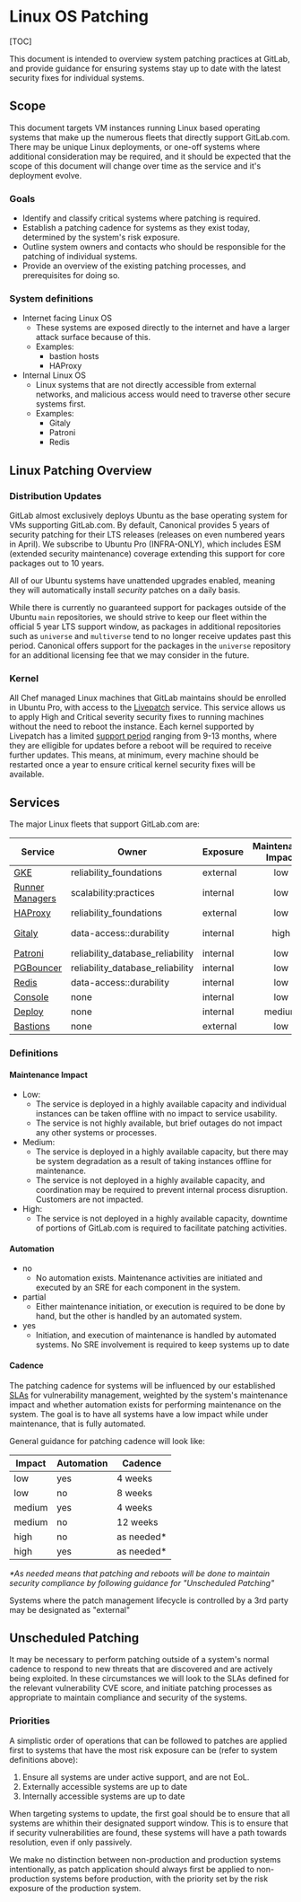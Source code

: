 # Linux OS Patching

[TOC]

This document is intended to overview system patching practices at GitLab, and provide guidance for ensuring systems stay up to date with the latest security fixes for individual systems.

## Scope

This document targets VM instances running Linux based operating systems that make up the numerous fleets that directly support GitLab.com. There may be unique Linux deployments, or one-off systems where additional consideration may be required, and it should be expected that the scope of this document will change over time as the service and it's deployment evolve.

### Goals

- Identify and classify critical systems where patching is required.
- Establish a patching cadence for systems as they exist today, determined by the system's risk exposure.
- Outline system owners and contacts who should be responsible for the patching of individual systems.
- Provide an overview of the existing patching processes, and prerequisites for doing so.

### System definitions

- Internet facing Linux OS
  - These systems are exposed directly to the internet and have a larger attack surface because of this.
  - Examples:
    - bastion hosts
    - HAProxy
- Internal Linux OS
  - Linux systems that are not directly accessible from external networks, and malicious access would need to traverse other secure systems first.
  - Examples:
    - Gitaly
    - Patroni
    - Redis

## Linux Patching Overview

### Distribution Updates

GitLab almost exclusively deploys Ubuntu as the base operating system for VMs supporting GitLab.com. By default, Canonical provides 5 years of security patching for their LTS releases (releases on even numbered years in April). We subscribe to Ubuntu Pro (INFRA-ONLY), which includes ESM (extended security maintenance) coverage extending this support for core packages out to 10 years.

All of our Ubuntu systems have unattended upgrades enabled, meaning they will automatically install *security* patches on a daily basis.

While there is currently no guaranteed support for packages outside of the Ubuntu `main` repositories, we should strive to keep our fleet within the official 5 year LTS support window, as packages in additional repositories such as `universe` and `multiverse` tend to no longer receive updates past this period. Canonical offers support for the packages in the `universe` repository for an additional licensing fee that we may consider in the future.

### Kernel

All Chef managed Linux machines that GitLab maintains should be enrolled in Ubuntu Pro, with access to the [Livepatch](https://ubuntu.com/security/livepatch) service. This service allows us to apply High and Critical severity security fixes to running machines without the need to reboot the instance. Each kernel supported by Livepatch has a limited [support period](https://ubuntu.com/security/livepatch/docs/livepatch/reference/kernels) ranging from 9-13 months, where they are elligible for updates before a reboot will be required to receive further updates. This means, at minimum, every machine should be restarted once a year to ensure critical kernel security fixes will be available.

## Services

The major Linux fleets that support GitLab.com are:

| Service | Owner | Exposure | Maintenance Impact | Automation | Cadence (weeks) |
| ------- | ----- | -------- | :----------------: | :--------: | --------------- |
| [GKE](systems/gke.md)     | reliability_foundations | external | low | partial | external |
| [Runner Managers](systems/runner-managers.md) | scalability:practices | internal | low | partial | 8 |
| [HAProxy](systems/haproxy.md) | reliability_foundations | external | low | partial | 8 |
| [Gitaly](systems/gitaly.md) | data-access::durability | internal | high | no | as needed |
| [Patroni](systems/patroni.md) | reliability_database_reliability | internal | low | no | 8 |
| [PGBouncer](systems/pgbouncer.md) | reliability_database_reliability | internal | low | no | 8 |
| [Redis](systems/redis.md) | data-access::durability | internal | low | no | 8 |
| [Console](systems/console.md) | none | internal | low | no | 8 |
| [Deploy](systems/deploy.md) | none | internal | medium | no | 12 |
| [Bastions](systems/bastions.md) | none | external | low | partial | 8 |

### Definitions

#### Maintenance Impact

- Low:
  - The service is deployed in a highly available capacity and individual instances can be taken offline with no impact to service usability.
  - The service is not highly available, but brief outages do not impact any other systems or processes.
- Medium:
  - The service is deployed in a highly available capacity, but there may be system degradation as a result of taking instances offline for maintenance.
  - The service is not deployed in a highly available capacity, and coordination may be required to prevent internal process disruption. Customers are not impacted.
- High:
  - The service is not deployed in a highly available capacity, downtime of portions of GitLab.com is required to facilitate patching activities.

#### Automation

- no
  - No automation exists. Maintenance activities are initiated and executed by an SRE for each component in the system.
- partial
  - Either maintenance initiation, or execution is required to be done by hand, but the other is handled by an automated system.
- yes
  - Initiation, and execution of maintenance is handled by automated systems. No SRE involvement is required to keep systems up to date

#### Cadence

The patching cadence for systems will be influenced by our established [SLAs](https://handbook.gitlab.com/handbook/security/product-security/vulnerability-management/sla/) for vulnerability management, weighted by the system's maintenance impact and whether automation exists for performing maintenance on the system. The goal is to have all systems have a low impact while under maintenance, that is fully automated.

General guidance for patching cadence will look like:

| Impact | Automation | Cadence |
| ------ | ---------- | ------- |
| low    | yes        | 4 weeks |
| low    | no         | 8 weeks |
| medium | yes        | 4 weeks |
| medium | no         | 12 weeks |
| high   | no         | as needed* |
| high   | yes        | as needed* |

_*As needed means that patching and reboots will be done to maintain security compliance by following guidance for "Unscheduled Patching"_

Systems where the patch management lifecycle is controlled by a 3rd party may be designated as "external"

## Unscheduled Patching

It may be necessary to perform patching outside of a system's normal cadence to respond to new threats that are discovered and are actively being exploited. In these circumstances we will look to the SLAs defined for the relevant vulnerability CVE score, and initiate patching processes as appropriate to maintain compliance and security of the systems.

### Priorities

A simplistic order of operations that can be followed to patches are applied first to systems that have the most risk exposure can be (refer to system definitions above):

1. Ensure all systems are under active support, and are not EoL.
1. Externally accessible systems are up to date
1. Internally accessible systems are up to date

When targeting systems to update, the first goal should be to ensure that all systems are whithin their designated support window. This is to ensure that if security vulnerabilities are found, these systems will have a path towards resolution, even if only passively.

We make no distinction between non-production and production systems intentionally, as patch application should always first be applied to non-production systems before production, with the priority set by the risk exposure of the production system.
